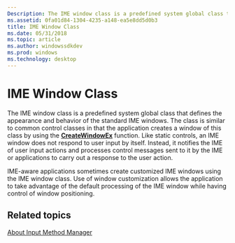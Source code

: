 ```yaml
---
Description: The IME window class is a predefined system global class that defines the appearance and behavior of the standard IME windows.
ms.assetid: 0fa01d84-1304-4235-a148-ea5e8dd5d0b3
title: IME Window Class
ms.date: 05/31/2018
ms.topic: article
ms.author: windowssdkdev
ms.prod: windows
ms.technology: desktop
---
```


# IME Window Class

The IME window class is a predefined system global class that defines the appearance and behavior of the standard IME windows. The class is similar to common control classes in that the application creates a window of this class by using the [**CreateWindowEx**](_win32_createwindowex_cpp) function. Like static controls, an IME window does not respond to user input by itself. Instead, it notifies the IME of user input actions and processes control messages sent to it by the IME or applications to carry out a response to the user action.

IME-aware applications sometimes create customized IME windows using the IME window class. Use of window customization allows the application to take advantage of the default processing of the IME window while having control of window positioning.

## Related topics

<dl> <dt>

[About Input Method Manager](about-input-method-manager.md)
</dt> </dl>

 

 




